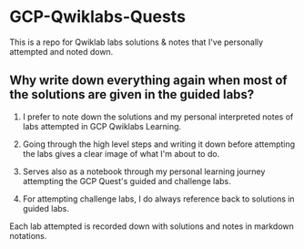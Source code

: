 # GCP-Qwiklabs-Quests
This is a repo for Qwiklab labs solutions & notes that I've personally attempted and noted down.

## Why write down everything again when most of the solutions are given in the guided labs?
1. I prefer to note down the solutions and my personal interpreted notes of labs attempted in GCP Qwiklabs Learning.

2. Going through the high level steps and writing it down before attempting the labs gives a clear image of what I'm about to do.

3. Serves also as a notebook through my personal learning journey attempting the GCP Quest's guided and challenge labs.

4. For attempting challenge labs, I do always reference back to solutions in guided labs.

Each lab attempted is recorded down with solutions and notes in markdown notations.
